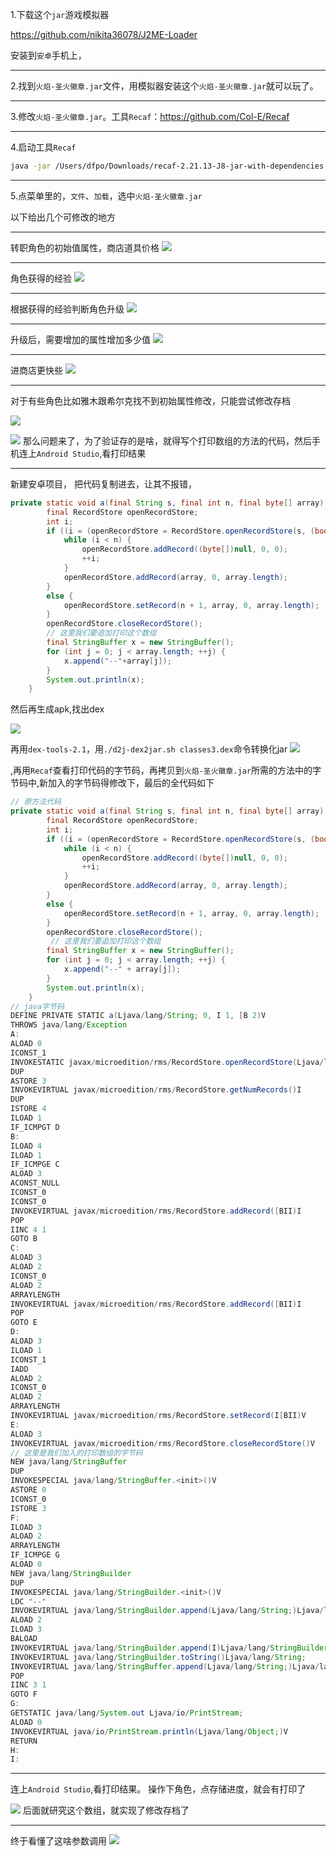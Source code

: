 1.下载这个`jar`游戏模拟器

https://github.com/nikita36078/J2ME-Loader

安装到`安卓`手机上，

---
2.找到`火焰-圣火徽章.jar`文件，用模拟器安装这个`火焰-圣火徽章.jar`就可以玩了。

---
3.修改`火焰-圣火徽章.jar`。工具`Recaf`：https://github.com/Col-E/Recaf

---
4.启动工具`Recaf`
```sh
java -jar /Users/dfpo/Downloads/recaf-2.21.13-J8-jar-with-dependencies.jar
```

---
5.点菜单里的，`文件`、`加载`，选中`火焰-圣火徽章.jar`

以下给出几个可修改的地方

---
转职角色的初始值属性，商店道具价格
![](./Snip20230604_5.png)

---
角色获得的经验
![](./Snip20230604_6.png)

---
根据获得的经验判断角色升级
![](./Snip20230604_7.png)


---
升级后，需要增加的属性增加多少值
![](./Snip20230604_8.png)

---
进商店更快些
![](./Snip20230604_9.png)

---
对于有些角色比如雅木跟希尔克找不到初始属性修改，只能尝试修改存档

![](./Snip20230605_2.png)

![](./Snip20230605_1.png)
那么问题来了，为了验证存的是啥，就得写个打印数组的方法的代码，然后手机连上`Android Studio`,看打印结果

---
新建安卓项目，
把代码复制进去，让其不报错，
```java
private static void a(final String s, final int n, final byte[] array) throws Exception {
        final RecordStore openRecordStore;
        int i;
        if ((i = (openRecordStore = RecordStore.openRecordStore(s, (boolean)(1 != 0))).getNumRecords()) <= n) {
            while (i < n) {
                openRecordStore.addRecord((byte[])null, 0, 0);
                ++i;
            }
            openRecordStore.addRecord(array, 0, array.length);
        }
        else {
            openRecordStore.setRecord(n + 1, array, 0, array.length);
        }
        openRecordStore.closeRecordStore();
        // 这里我们要追加打印这个数组
        final StringBuffer x = new StringBuffer();
        for (int j = 0; j < array.length; ++j) {
            x.append("--"+array[j]);
        }
        System.out.println(x);
    }
```

然后再生成apk,找出dex

![](./Snip20230605_3.png)

再用`dex-tools-2.1`，用`./d2j-dex2jar.sh classes3.dex`命令转换化jar
![](./Snip20230605_4.png)



,再用`Recaf`查看打印代码的字节码，再拷贝到`火焰-圣火徽章.jar`所需的方法中的字节码中,新加入的字节码得修改下，最后的全代码如下
```java
// 原方法代码
private static void a(final String s, final int n, final byte[] array) throws Exception {
        final RecordStore openRecordStore;
        int i;
        if ((i = (openRecordStore = RecordStore.openRecordStore(s, (boolean)(1 != 0))).getNumRecords()) <= n) {
            while (i < n) {
                openRecordStore.addRecord((byte[])null, 0, 0);
                ++i;
            }
            openRecordStore.addRecord(array, 0, array.length);
        }
        else {
            openRecordStore.setRecord(n + 1, array, 0, array.length);
        }
        openRecordStore.closeRecordStore();
         // 这里我们要追加打印这个数组
        final StringBuffer x = new StringBuffer();
        for (int j = 0; j < array.length; ++j) {
            x.append("--" + array[j]);
        }
        System.out.println(x);
    }
// java字节码
DEFINE PRIVATE STATIC a(Ljava/lang/String; 0, I 1, [B 2)V
THROWS java/lang/Exception
A:
ALOAD 0
ICONST_1
INVOKESTATIC javax/microedition/rms/RecordStore.openRecordStore(Ljava/lang/String;Z)Ljavax/microedition/rms/RecordStore;
DUP
ASTORE 3
INVOKEVIRTUAL javax/microedition/rms/RecordStore.getNumRecords()I
DUP
ISTORE 4
ILOAD 1
IF_ICMPGT D
B:
ILOAD 4
ILOAD 1
IF_ICMPGE C
ALOAD 3
ACONST_NULL
ICONST_0
ICONST_0
INVOKEVIRTUAL javax/microedition/rms/RecordStore.addRecord([BII)I
POP
IINC 4 1
GOTO B
C:
ALOAD 3
ALOAD 2
ICONST_0
ALOAD 2
ARRAYLENGTH
INVOKEVIRTUAL javax/microedition/rms/RecordStore.addRecord([BII)I
POP
GOTO E
D:
ALOAD 3
ILOAD 1
ICONST_1
IADD
ALOAD 2
ICONST_0
ALOAD 2
ARRAYLENGTH
INVOKEVIRTUAL javax/microedition/rms/RecordStore.setRecord(I[BII)V
E:
ALOAD 3
INVOKEVIRTUAL javax/microedition/rms/RecordStore.closeRecordStore()V
// 这里是我们加入的打印数组的字节码
NEW java/lang/StringBuffer
DUP
INVOKESPECIAL java/lang/StringBuffer.<init>()V
ASTORE 0
ICONST_0
ISTORE 3
F:
ILOAD 3
ALOAD 2
ARRAYLENGTH
IF_ICMPGE G
ALOAD 0
NEW java/lang/StringBuilder
DUP
INVOKESPECIAL java/lang/StringBuilder.<init>()V
LDC "--"
INVOKEVIRTUAL java/lang/StringBuilder.append(Ljava/lang/String;)Ljava/lang/StringBuilder;
ALOAD 2
ILOAD 3
BALOAD
INVOKEVIRTUAL java/lang/StringBuilder.append(I)Ljava/lang/StringBuilder;
INVOKEVIRTUAL java/lang/StringBuilder.toString()Ljava/lang/String;
INVOKEVIRTUAL java/lang/StringBuffer.append(Ljava/lang/String;)Ljava/lang/StringBuffer;
POP
IINC 3 1
GOTO F
G:
GETSTATIC java/lang/System.out Ljava/io/PrintStream;
ALOAD 0
INVOKEVIRTUAL java/io/PrintStream.println(Ljava/lang/Object;)V
RETURN
H:
I:

```

---
连上`Android Studio`,看打印结果。
操作下角色，点存储进度，就会有打印了

![](./Snip20230605_6.png)
后面就研究这个数组，就实现了修改存档了

---
终于看懂了这啥参数调用
![](./Snip20230604_11.png)



